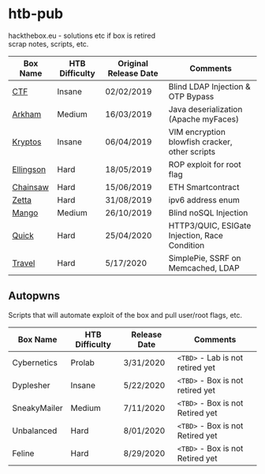 # htb-pub

hackthebox.eu - solutions etc if box is retired  
scrap notes, scripts, etc.

| Box Name  | HTB Difficulty  | Original Release Date | Comments| 
|------|-----|-----|-----|
| [CTF](https://github.com/nutty-guineapig/htb-pub/tree/master/CTF) | Insane | 02/02/2019 |Blind LDAP Injection & OTP Bypass |
| [Arkham](https://github.com/nutty-guineapig/htb-pub/tree/master/arkham) | Medium | 16/03/2019 | Java deserialization (Apache myFaces)|
| [Kryptos](https://github.com/nutty-guineapig/htb-pub/tree/master/kryptos) | Insane | 06/04/2019 | VIM encryption blowfish cracker, other scripts|
| [Ellingson](https://github.com/nutty-guineapig/htb-pub/tree/master/ellingson) |Hard|18/05/2019| ROP exploit for root flag |
| [Chainsaw](https://github.com/nutty-guineapig/htb-pub/tree/master/chainsaw) | Hard | 15/06/2019| ETH Smartcontract |
| [Zetta](https://github.com/nutty-guineapig/htb-pub/tree/master/zetta) | Hard | 31/08/2019 | ipv6 address enum | 
| [Mango](https://github.com/nutty-guineapig/htb-pub/tree/master/mango) | Medium | 26/10/2019 | Blind noSQL Injection |
| [Quick](https://github.com/nutty-guineapig/htb-pub/tree/master/quick) | Hard  |  25/04/2020 | HTTP3/QUIC, ESIGate Injection, Race Condition |
| [Travel](https://github.com/nutty-guineapig/htb-pub/tree/master/travel) | Hard |  5/17/2020 | SimplePie, SSRF on Memcached, LDAP |


## Autopwns
Scripts that will automate exploit of the box and pull user/root flags, etc.

| Box Name | HTB Difficulty | Release Date | Comments |
|----|-----|----|----|
| Cybernetics | Prolab | 3/31/2020 | `<TBD>` - Lab is not retired yet|
| Dyplesher | Insane | 5/22/2020 | `<TBD>` - Box is not retired yet |
| SneakyMailer | Medium | 7/11/2020 | `<TBD>` - Box is not Retired yet |
| Unbalanced | Hard | 8/01/2020 | `<TBD>` - Box is not Retired yet |
| Feline | Hard | 8/29/2020 | `<TBD>` - Box is not Retired yet |

